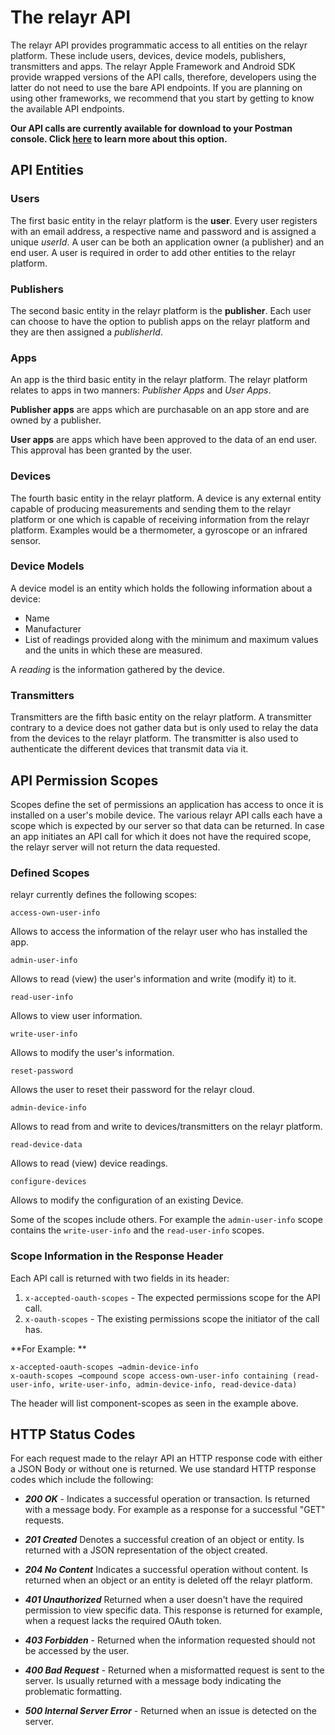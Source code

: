 # The relayr API 

The relayr API provides programmatic access to all entities on the relayr platform. These include users, devices, device models, publishers, transmitters and apps. 
The relayr Apple Framework and Android SDK provide wrapped versions of the API calls, therefore, developers using the latter do not need to use the bare API endpoints. 
If you are planning on using other frameworks, we recommend that you start by getting to know the available API endpoints. 

**Our API calls are currently available for download to your Postman console. Click [here](https://developer.relayr.io/documents/relayr%20API/ImportAPI) to learn more about this option.**

## API Entities

### Users

The first basic entity in the relayr platform is the **user**. 
Every user registers with an email address, a respective name and password and 
is assigned a unique _userId_. A user can be both an application owner (a publisher) and an end
user.
A user is required in order to add other entities to the relayr platform.

### Publishers

The second basic entity in the relayr platform is the **publisher**. 
Each user can choose to have the option to publish apps on the relayr platform 
and they are then assigned a _publisherId_. 

### Apps

An app is the third basic entity in the relayr platform. 
The relayr platform relates to apps in two manners: _Publisher Apps_ and 
_User Apps_. 

**Publisher apps** are apps which are purchasable on an app store
and are owned by a publisher.

**User apps** are apps which have been approved to the data of an end user. 
This approval has been granted by the user.

### Devices

The fourth basic entity in the relayr platform.
A device is any external entity capable of producing measurements 
and sending them to the relayr platform or one which is capable of receiving
information from the relayr platform. 
Examples would be a thermometer, a gyroscope or an infrared sensor.

### Device Models

A device model is an entity which holds the following information about a device:

+ Name
+ Manufacturer  
+ List of readings provided along with the minimum and maximum values and the units in which these are measured.

A _reading_ is the information gathered 
by the device.

### Transmitters

Transmitters are the fifth basic entity on the relayr platform. A transmitter contrary
to a device does not gather data but is only used to relay the data from the devices
to the relayr platform. The transmitter is also used to authenticate the different
devices that transmit data via it.

## API Permission Scopes

Scopes define the set of permissions an application has access to once it is installed on a user's mobile device. The various relayr API calls each have a scope which is expected by our server so that data can be returned. In case an app initiates an API call for which it does not have the required scope, the relayr server will not return the data requested.

### Defined Scopes

relayr currently defines the following scopes: 


	access-own-user-info

Allows to access the information of the relayr user who has installed the app.

	admin-user-info

Allows to read (view) the user's information and write (modify it) to it.

	read-user-info

Allows to view user information.

	write-user-info

Allows to modify the user's information.

	reset-password

Allows the user to reset their password for the relayr cloud. 

	admin-device-info

Allows to read from and write to devices/transmitters on the relayr platform.

	read-device-data

Allows to read (view) device readings.

	configure-devices

Allows to modify the configuration of an existing Device.

Some of the scopes include others. For example the `admin-user-info` scope contains the `write-user-info` and the `read-user-info` scopes.

### Scope Information in the Response Header

Each API call is returned with two fields in its header:

1. `x-accepted-oauth-scopes` - The expected permissions scope for the API call.
2. `x-oauth-scopes`	- The existing permissions scope the initiator of the call has.

**For Example: **

	x-accepted-oauth-scopes →admin-device-info
	x-oauth-scopes →compound scope access-own-user-info containing (read-user-info, write-user-info, admin-device-info, read-device-data)

The header will list component-scopes as seen in the example above.

## HTTP Status Codes

For each request made to the relayr API an HTTP response code with either a JSON Body or without one is returned.
We use standard HTTP response codes which include the following:

- ***200 OK*** - Indicates a successful operation or transaction. Is returned with a message body. For example as a response for a successful "GET" requests. 
 
- ***201 Created***  Denotes a successful creation of an object or entity. Is returned with a JSON representation of the object created.

- ***204 No Content*** Indicates a successful operation without content. Is returned when an object or an entity is deleted off the relayr platform.

- ***401 Unauthorized*** Returned when a user doesn't have the required permission to view specific data. This response is returned for example, when a request lacks the required OAuth token.

- ***403 Forbidden*** - Returned when the information requested should not be accessed by the user.

- ***400 Bad Request*** - Returned when a misformatted request is sent to the server. Is usually returned with a message body indicating the problematic formatting.

- ***500 Internal Server Error*** - Returned when an issue is detected on the server. 